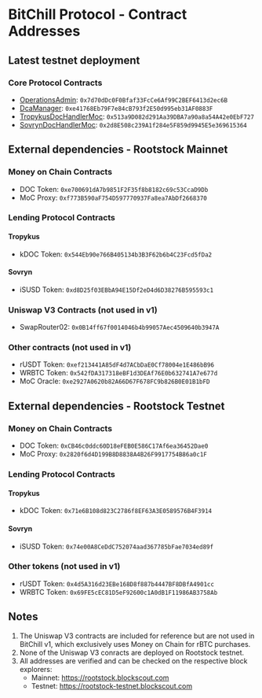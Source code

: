 # BitChill Protocol - Contract Addresses

## Latest testnet deployment

### Core Protocol Contracts
- [OperationsAdmin](https://rootstock-testnet.blockscout.com/address/0x7d70dDc0F0Bfaf33FcCe6Af99C2BEF6413d2ec6B): `0x7d70dDc0F0Bfaf33FcCe6Af99C2BEF6413d2ec6B`
- [DcaManager](https://rootstock-testnet.blockscout.com/address/0xe41768Eb79F7e84cB793f2E50d995eb31AF0883F): `0xe41768Eb79F7e84cB793f2E50d995eb31AF0883F`
- [TropykusDocHandlerMoc](https://rootstock-testnet.blockscout.com/address/0x513a9D082d291Aa39DBA7a90a8a54A42e0EbF727): `0x513a9D082d291Aa39DBA7a90a8a54A42e0EbF727`
- [SovrynDocHandlerMoc](https://rootstock-testnet.blockscout.com/address/0x2d8E508c239A1f284e5F859d9945E5e369615364): `0x2d8E508c239A1f284e5F859d9945E5e369615364`

## External dependencies - Rootstock Mainnet

### Money on Chain Contracts
- DOC Token: `0xe700691dA7b9851F2F35f8b8182c69c53CcaD9Db`
- MoC Proxy: `0xf773B590aF754D597770937Fa8ea7AbDf2668370`

### Lending Protocol Contracts
#### Tropykus
- kDOC Token: `0x544Eb90e766B405134b3B3F62b6b4C23Fcd5fDa2`

#### Sovryn
- iSUSD Token: `0xd8D25f03EBbA94E15Df2eD4d6D38276B595593c1`

### Uniswap V3 Contracts (not used in v1)
- SwapRouter02: `0x0B14ff67f0014046b4b99057Aec4509640b3947A`

### Other contracts (not used in v1)
- rUSDT Token: `0xef213441A85dF4d7ACbDaE0Cf78004e1E486bB96`
- WRBTC Token: `0x542fDA317318eBF1d3DEAf76E0b632741A7e677d`
- MoC Oracle: `0xe2927A0620b82A66D67F678FC9b826B0E01B1bFD`

## External dependencies - Rootstock Testnet

### Money on Chain Contracts
- DOC Token: `0xCB46c0ddc60D18eFEB0E586C17Af6ea36452Dae0`
- MoC Proxy: `0x2820f6d4D199B8D8838A4B26F9917754B86a0c1F`

### Lending Protocol Contracts
#### Tropykus
- kDOC Token: `0x71e6B108d823C2786f8EF63A3E0589576B4F3914`

#### Sovryn
- iSUSD Token: `0x74e00A8CeDdC752074aad367785bFae7034ed89f`

### Other tokens (not used in v1)
- rUSDT Token: `0x4d5A316d23EBe168D8f887b4447BF8DBfA4901cc`
- WRBTC Token: `0x69FE5cEC81D5eF92600c1A0dB1F11986AB3758Ab`

## Notes
1. The Uniswap V3 contracts are included for reference but are not used in BitChill v1, which exclusively uses Money on Chain for rBTC purchases.
2. None of the Uniswap V3 conracts are deployed on Rootstock testnet.
3. All addresses are verified and can be checked on the respective block explorers:
   - Mainnet: https://rootstock.blockscout.com
   - Testnet: https://rootstock-testnet.blockscout.com
